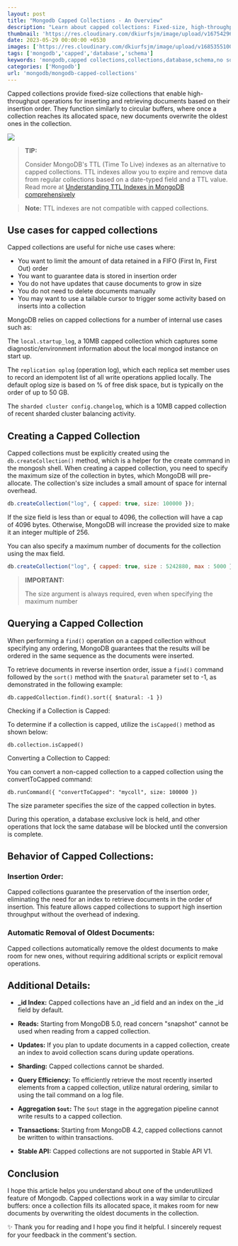```yaml
---
layout: post
title: "Mongodb Capped Collections - An Overview"
description: "Learn about capped collections: Fixed-size, high-throughput data structures that function like circular buffers, optimizing document insertion and retrieval."
thumbnail: 'https://res.cloudinary.com/dkiurfsjm/image/upload/v1675429691/MongoDB_jeatlj.jpg'
date: 2023-05-29 00:00:00 +0530
images: ['https://res.cloudinary.com/dkiurfsjm/image/upload/v1685355100/ring_buffer_fjkx4t.jpg']
tags: ['mongodb','capped','database','schema']
keywords: 'mongodb,capped collections,collections,database,schema,no sql'
categories: ['Mongodb']
url: 'mongodb/mongodb-capped-collections'
---
```


Capped collections provide fixed-size collections that enable high-throughput operations for inserting and retrieving documents based on their insertion order. They function similarly to circular buffers, where once a collection reaches its allocated space, new documents overwrite the oldest ones in the collection.

![](https://res.cloudinary.com/dkiurfsjm/image/upload/v1685355100/ring_buffer_fjkx4t.jpg)

> **TIP:**
> 
> Consider MongoDB's TTL (Time To Live) indexes as an alternative to capped collections. TTL indexes allow you to expire and remove data from regular collections based on a date-typed field and a TTL value. Read more at [Understanding TTL Indexes in MongoDB comprehensively](https://techinsights.manisuec.com/mongodb/time-to-live-ttl-index-mongodb/)

> **Note:** TTL indexes are not compatible with capped collections.

##  Use cases for capped collections

Capped collections are useful for niche use cases where:

- You want to limit the amount of data retained in a FIFO (First In, First Out) order
- You want to guarantee data is stored in insertion order
- You do not have updates that cause documents to grow in size
- You do not need to delete documents manually
- You may want to use a tailable cursor to trigger some activity based on inserts into a collection

MongoDB relies on capped collections for a number of internal use cases such as:

The `local.startup_log`, a 10MB capped collection which captures some diagnostic/environment information about the local mongod instance on start up.

The `replication oplog` (operation log), which each replica set member uses to record an idempotent list of all write operations applied locally. The default oplog size is based on % of free disk space, but is typically on the order of up to 50 GB.

The `sharded cluster config.changelog`, which is a 10MB capped collection of recent sharded cluster balancing activity.

## Creating a Capped Collection
Capped collections must be explicitly created using the `db.createCollection()` method, which is a helper for the create command in the mongosh shell. When creating a capped collection, you need to specify the maximum size of the collection in bytes, which MongoDB will pre-allocate. The collection's size includes a small amount of space for internal overhead.


```javascript
db.createCollection("log", { capped: true, size: 100000 });
```
If the size field is less than or equal to 4096, the collection will have a cap of 4096 bytes. Otherwise, MongoDB will increase the provided size to make it an integer multiple of 256.

You can also specify a maximum number of documents for the collection using the max field.

```javascript
db.createCollection("log", { capped: true, size : 5242880, max : 5000 } });
```

> **IMPORTANT:** 
> 
> The size argument is always required, even when specifying the maximum number

## Querying a Capped Collection

When performing a `find()` operation on a capped collection without specifying any ordering, MongoDB guarantees that the results will be ordered in the same sequence as the documents were inserted.

To retrieve documents in reverse insertion order, issue a `find()` command followed by the `sort()` method with the `$natural` parameter set to -1, as demonstrated in the following example:

```
db.cappedCollection.find().sort({ $natural: -1 })
```

Checking if a Collection is Capped:

To determine if a collection is capped, utilize the `isCapped()` method as shown below:

```
db.collection.isCapped()
```

Converting a Collection to Capped:

You can convert a non-capped collection to a capped collection using the convertToCapped command:

```
db.runCommand({ "convertToCapped": "mycoll", size: 100000 })
```

The size parameter specifies the size of the capped collection in bytes.

During this operation, a database exclusive lock is held, and other operations that lock the same database will be blocked until the conversion is complete.

## Behavior of Capped Collections:

### Insertion Order:

Capped collections guarantee the preservation of the insertion order, eliminating the need for an index to retrieve documents in the order of insertion. This feature allows capped collections to support high insertion throughput without the overhead of indexing.

### Automatic Removal of Oldest Documents:

Capped collections automatically remove the oldest documents to make room for new ones, without requiring additional scripts or explicit removal operations.

## Additional Details:

- **_id Index:**
Capped collections have an _id field and an index on the _id field by default.

- **Reads:**
Starting from MongoDB 5.0, read concern "snapshot" cannot be used when reading from a capped collection.

- **Updates:**
If you plan to update documents in a capped collection, create an index to avoid collection scans during update operations.

- **Sharding:**
Capped collections cannot be sharded.

- **Query Efficiency:**
To efficiently retrieve the most recently inserted elements from a capped collection, utilize natural ordering, similar to using the tail command on a log file.

- **Aggregation `$out`:**
The `$out` stage in the aggregation pipeline cannot write results to a capped collection.

- **Transactions:**
Starting from MongoDB 4.2, capped collections cannot be written to within transactions.

- **Stable API:**
Capped collections are not supported in Stable API V1.

## Conclusion

I hope this article helps you understand about one of the underutilized feature of Mongodb. Capped collections work in a way similar to circular buffers: once a collection fills its allocated space, it makes room for new documents by overwriting the oldest documents in the collection.

✨ Thank you for reading and I hope you find it helpful. I sincerely request for your feedback in the comment's section.

